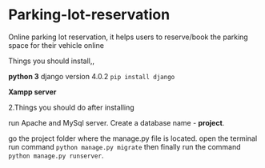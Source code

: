 # Parking-lot-reservation
Online parking lot reservation, it helps users to reserve/book the parking space for their vehicle online

Things you should install,,

**python 3**
django version 4.0.2 `pip install django`

**Xampp server**

2.Things you should do after installing 

run Apache and MySql server.
Create a database name - **project**.

go the project folder where the manage.py file is located.
open the terminal run command `python manage.py migrate`
then finally run the command `python manage.py runserver`.
